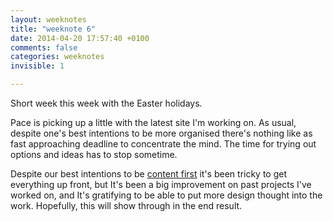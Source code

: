 ```yaml
---
layout: weeknotes
title: "weeknote 6"
date: 2014-04-20 17:57:40 +0100
comments: false
categories: weeknotes
invisible: 1

---
```


Short week this week with the Easter holidays.

Pace is picking up a little with the latest site I'm working on. As usual, despite one's best intentions to be more organised there's nothing like as fast approaching deadline to concentrate the mind. The time for trying out options and ideas has to stop sometime.

Despite our best intentions to be [content first](http://www.lukew.com/ff/entry.asp?1598) it's been tricky to get everything up front, but It's been a big improvement on past projects I've worked on, and It's gratifying to be able to put more design thought into the work. Hopefully, this will show through in the end result.

